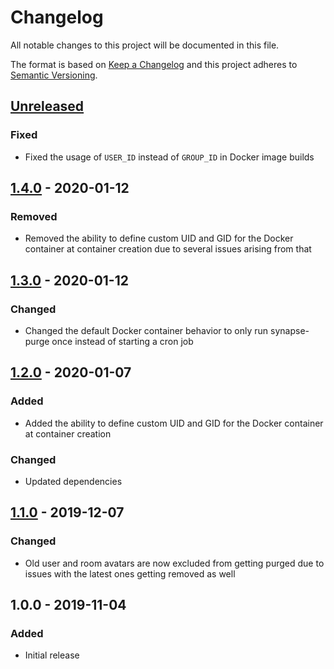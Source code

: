 # Changelog

All notable changes to this project will be documented in this file.

The format is based on [Keep a Changelog](https://keepachangelog.com/en/1.0.0/)
and this project adheres to
[Semantic Versioning](https://semver.org/spec/v2.0.0.html).

## [Unreleased]

### Fixed

+ Fixed the usage of `USER_ID` instead of `GROUP_ID` in Docker image builds

## [1.4.0] - 2020-01-12

### Removed

+ Removed the ability to define custom UID and GID for the Docker container at
  container creation due to several issues arising from that

## [1.3.0] - 2020-01-12

### Changed

+ Changed the default Docker container behavior to only run synapse-purge once
  instead of starting a cron job

## [1.2.0] - 2020-01-07

### Added

+ Added the ability to define custom UID and GID for the Docker container at
  container creation

### Changed

+ Updated dependencies

## [1.1.0] - 2019-12-07

### Changed

+ Old user and room avatars are now excluded from getting purged due to issues
  with the latest ones getting removed as well

## 1.0.0 - 2019-11-04

### Added

+ Initial release

[Unreleased]: https://github.com/mserajnik/synapse-purge/compare/1.4.0...develop
[1.4.0]: https://github.com/mserajnik/synapse-purge/compare/1.3.0...1.4.0
[1.3.0]: https://github.com/mserajnik/synapse-purge/compare/1.2.0...1.3.0
[1.2.0]: https://github.com/mserajnik/synapse-purge/compare/1.1.0...1.2.0
[1.1.0]: https://github.com/mserajnik/synapse-purge/compare/1.0.0...1.1.0

